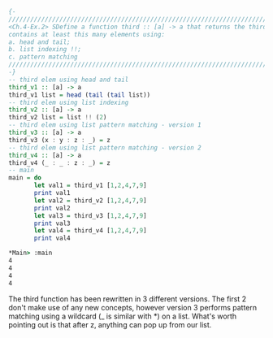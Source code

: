 ```haskell
{-
///////////////////////////////////////////////////////////////////////////////////////////////
<Ch.4-Ex.2> SDefine a function third :: [a] -> a that returns the third element in a list that 
contains at least this many elements using:
a. head and tail;
b. list indexing !!;
c. pattern matching
///////////////////////////////////////////////////////////////////////////////////////////////
-}
-- third elem using head and tail
third_v1 :: [a] -> a
third_v1 list = head (tail (tail list))
-- third elem using list indexing
third_v2 :: [a] -> a
third_v2 list = list !! (2)
-- third elem using list pattern matching - version 1
third_v3 :: [a] -> a
third_v3 (x : y : z : _) = z
-- third elem using list pattern matching - version 2
third_v4 :: [a] -> a
third_v4 (_ : _ : z : _) = z
-- main
main = do
       let val1 = third_v1 [1,2,4,7,9]
       print val1
       let val2 = third_v2 [1,2,4,7,9]
       print val2
       let val3 = third_v3 [1,2,4,7,9]
       print val3
       let val4 = third_v4 [1,2,4,7,9]
       print val4
```

```cmd       
*Main> :main
4
4
4
4
```
The third function has been rewritten in 3 different versions.
The first 2 don't make use of any new concepts, however version 3
performs pattern matching using a wildcard (_ is similar with *) on a list.
What's worth pointing out is that after z, anything can pop up
from our list.
